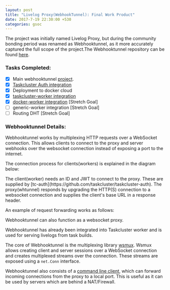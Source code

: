 ```yaml
---
layout: post
title: "Livelog Proxy(WebhookTunnel): Final Work Product"
date: 2017-7-19 22:30:00 +530
categories: gsoc
---
```


<script src="https://bramp.github.io/js-sequence-diagrams/js/webfont.js"></script>
<script src="https://bramp.github.io/js-sequence-diagrams/js/snap.svg-min.js"></script>
<script src="https://bramp.github.io/js-sequence-diagrams/js/underscore-min.js"></script>
<script src="https://bramp.github.io/js-sequence-diagrams/js/sequence-diagram-min.js"></script>
<script src="https://ajax.googleapis.com/ajax/libs/jquery/3.2.1/jquery.min.js"></script>

The project was initially named Livelog Proxy, but during the community bonding period was renamed as Webhooktunnel, as it
more accurately captured the full scope of the project.The Webhooktunnel repository can be found [here](https://github.com/taskcluster/webhooktunnel).

### Tasks Completed:
- [x] Main webhooktunnel [project](https://github.com/taskcluster/webhooktunnel).
- [x] [Taskcluster Auth integration](https://github.com/taskcluster/taskcluster-auth/pull/107) 
- [x] Deployment to docker cloud
- [x] [taskcluster-worker integration](https://github.com/taskcluster/taskcluster-worker/pull/301)
- [x] [docker-worker integration](https://github.com/taskcluster/docker-worker/pull/304) [Stretch Goal]
- [ ] generic-worker integration [Stretch Goal]
- [ ] Routing DHT [Stretch Goal]

### Webhooktunnel Details:
Webhooktunnel works by multiplexing HTTP requests over a WebSocket connection. This allows clients to connect to the proxy and 
server webhooks over the websocket connection instead of exposing a port to the internet.

The connection process for clients(workers) is explained in the diagram below:
<div id="whtunnel-connection"></div>
The client(worker) needs an ID and JWT to connect to the proxy. These are supplied by [tc-auth](https://github.com/taskcluster/taskcluster-auth).
The proxy(whtunnel) responds by upgrading the HTTP(S) connection to a websocket connection and supplies the client's base URL in a response header.

An example of request forwarding works as follows:
<div id="whtunnel-request-forwarding"></div>

Webhooktunnel can also function as a websocket proxy.
<div id="whtunnel-wsbridge"></div>

Webhooktunnel has already been integrated into Taskcluster worker and is used for serving livelogs from task builds.

The core of Webhooktunnel is the multiplexing library [wsmux](https://github.com/taskcluster/webhooktunnel/tree/master/wsmux).
Wsmux allows creating client and server sessions over a WebSocket connection and creates multiplexed streams over the 
connection. These streams are exposed using a `net.Conn` interface.

Webhooktunnel also consists of a [command line client](https://github.com/taskcluster/webhooktunnel/tree/master/cmd/whclient), 
which can forward incoming connections from the proxy to a local port. 
This is useful as it can be used by servers which are behind a NAT/Firewall.

<script type="text/javascript">
var keys = ['whtunnel-connection', 'whtunnel-request-forwarding', 'whtunnel-wsbridge'];
var diagrams = {};
diagrams['whtunnel-connection'] = `ExampleWorker->WebhookTunnel: WebSocket request
Note right of WebhookTunnel: JWT and ID processed by WebhookTunnel
WebhookTunnel->ExampleWorker: Websocket Connection
Note right of ExampleWorker: Worker is hosted at example.tasks.build`

diagrams['whtunnel-request-forwarding'] = `Internet->WebhookTunnel:Request GET /<some-path> Host: example.tasks.build
Note right of WebhookTunnel: Checks for worker
WebhookTunnel->Example Worker: Request multiplexed over WS using wsmux
Note right of Example Worker: Request processed by worker
Example Worker->WebhookTunnel: Send response over wsmux stream
Note left of WebhookTunnel: Checks if chunked  transfer is possible over request TCP stream
WebhookTunnel->Internet: Response streamed to client`

diagrams['whtunnel-wsbridge'] = `Internet->WebhookTunnel: WS Upgrade request for example worker
Note right of WebhookTunnel: checks for worker
WebhookTunnel->ExampleWorker: Initiate WS upgrade over mux stream
Note left of WebhookTunnel: wsbridge and connects both streams`

var options = {theme: 'hand'};
keys.forEach(function(k){
	Diagram.parse(diagrams[k]).drawSVG(k,options);
});
</script>
